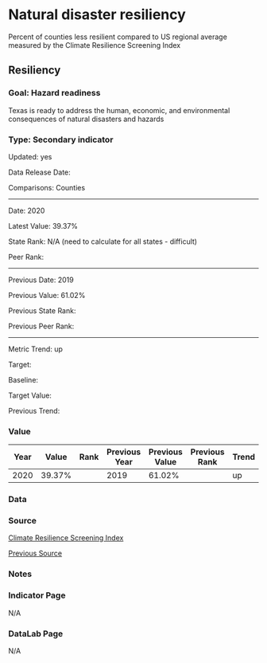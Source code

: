 # Natural disaster resiliency

Percent of counties less resilient compared to US regional average measured by the Climate Resilience Screening Index

## Resiliency

### Goal: Hazard readiness

Texas is ready to address the human, economic, and environmental consequences of natural disasters and hazards

### Type: Secondary indicator

Updated: yes

Data Release Date: 

Comparisons: Counties


----

Date: 2020

Latest Value: 39.37% 

State Rank: N/A (need to calculate for all states - difficult)

Peer Rank: 


----

Previous Date: 2019

Previous Value: 61.02%

Previous State Rank: 

Previous Peer Rank: 


----
Metric Trend: up

Target: 

Baseline: 

Target Value: 

Previous Trend: 



### Value

| Year        |  Value      | Rank        | Previous Year | Previous Value | Previous Rank | Trend | 
| ----------- | ----------- | ----------- | ----------- | ----------- | ----------- | -----------|
|   2020      |   39.37%    |             |      2019   |     61.02%  |             |    up      | 

### Data

### Source

[Climate Resilience Screening Index](https://cfpub.epa.gov/si/si_public_record_Report.cfm?dirEntryId=350154&Lab=CEMM)

[Previous Source](https://nepis.epa.gov/Exe/ZyPDF.cgi?Dockey=P100SSN6.txt)

### Notes


### Indicator Page

N/A

### DataLab Page

N/A
